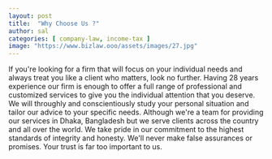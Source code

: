 ```yaml
---
layout: post
title:  "Why Choose Us ?"
author: sal
categories: [ company-law, income-tax ]
image: "https://www.bizlaw.ooo/assets/images/27.jpg"
---
```

If you're looking for a firm that will focus on your individual needs and always treat you like a client who matters, look no further. Having 28 years experience our firm is enough to offer a full range of professional and customized services to give you the individual attention that you deserve. We will throughly and conscientiously study your personal situation and tailor our advice to your specific needs. Although we're a team  for providing our services in Dhaka, Bangladesh but we serve clients across the country and all over the world. We take pride in our commitment to the highest standards of integrity and honesty. We'll never make false assurances or promises. Your trust is far too important to us. 